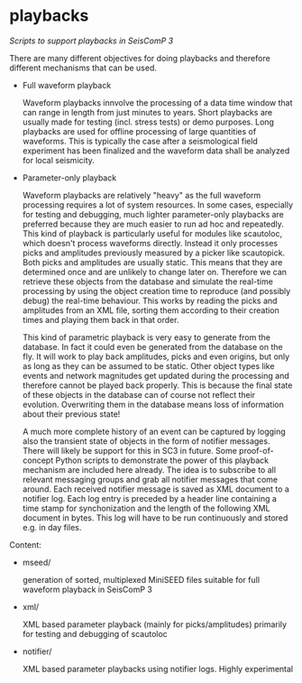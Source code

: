 playbacks
=========

*Scripts to support playbacks in SeisComP 3*

There are many different objectives for doing playbacks and
therefore different mechanisms that can be used.

* Full waveform playback

  Waveform playbacks innvolve the processing of a data time window
that can range in length from just minutes to years. Short playbacks
are usually made for testing (incl. stress tests) or demo purposes.
Long playbacks are used for offline processing of large quantities
of waveforms. This is typically the case after a seismological field
experiment has been finalized and the waveform data shall be
analyzed for local seismicity.


* Parameter-only playback

  Waveform playbacks are relatively "heavy" as the full waveform
processing requires a lot of system resources. In some cases,
especially for testing and debugging, much lighter parameter-only
playbacks are preferred because they are much easier to run ad hoc
and repeatedly. This kind of playback is particularly useful for
modules like scautoloc, which doesn't process waveforms directly.
Instead it only processes picks and amplitudes previously measured
by a picker like scautopick. Both picks and amplitudes are usually
static. This means that they are determined once and are unlikely to
change later on. Therefore we can retrieve these objects from the
database and simulate the real-time processing by using the object
creation time to reproduce (and possibly debug) the real-time
behaviour. This works by reading the picks and amplitudes from an
XML file, sorting them according to their creation times and
playing them back in that order.

  This kind of parametric playback is very easy to generate from the
database. In fact it could even be generated from the database on
the fly. It will work to play back amplitudes, picks and even
origins, but only as long as they can be assumed to be static.
Other object types like events and network magnitudes get updated
during the processing and therefore cannot be played back properly.
This is because the final state of these objects in the database can
of course not reflect their evolution. Overwriting them in the
database means loss of information about their previous state!

  A much more complete history of an event can be captured by
logging also the transient state of objects in the form of notifier
messages. There will likely be support for this in SC3 in future.
Some proof-of-concept Python scripts to demonstrate the power of
this playback mechanism are included here already.  The idea is to
subscribe to all relevant messaging groups and grab all notifier
messages that come around.  Each received notifier message is saved
as XML document to a notifier log. Each log entry is preceded by a
header line containing a time stamp for synchonization and the
length of the following XML document in bytes. This log will have to
be run continuously and stored e.g. in day files.



Content:

* mseed/

    generation of sorted, multiplexed MiniSEED files suitable for
    full waveform playback in SeisComP 3

* xml/

    XML based parameter playback (mainly for picks/amplitudes)
    primarily for testing and debugging of scautoloc

* notifier/

    XML based parameter playbacks using notifier logs. Highly
    experimental

